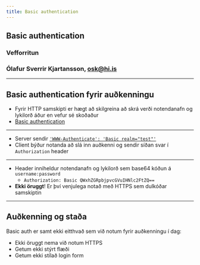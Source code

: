 ```yaml
---
title: Basic authentication
---
```


## Basic authentication

### Vefforritun

### Ólafur Sverrir Kjartansson, [osk@hi.is](mailto:osk@hi.is)

---

## Basic authentication fyrir auðkenningu

* Fyrir HTTP samskipti er hægt að skilgreina að skrá verði notendanafn og lykilorð áður en vefur sé skoðaður
* [Basic authentication](https://tools.ietf.org/html/rfc7617)

***

* Server sendir [`'WWW-Authenticate': 'Basic realm="test"'`](https://developer.mozilla.org/en-US/docs/Web/HTTP/Headers/WWW-Authenticate)
* Client býður notanda að slá inn auðkenni og sendir síðan svar í `Authorization` header

***

* Header inniheldur notendanafn og lykilorð sem base64 kóðun á `username:password`
  * `Authorization: Basic QWxhZGRpbjpvcGVuIHNlc2FtZQ==`
* **Ekki öruggt**! Er því venjulega notað með HTTPS sem dulkóðar samskiptin

***

## Auðkenning og staða

Basic auth er samt ekki eitthvað sem við notum fyrir auðkenningu í dag:

* Ekki öruggt nema við notum HTTPS
* Getum ekki stýrt flæði
* Getum ekki stílað login form

